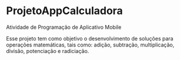 # ProjetoAppCalculadora
Atividade de Programação de Aplicativo Mobile

Esse projeto tem como objetivo o desenvolvimento de soluções para operações matemáticas, tais como: adição, subtração, multiplicação, divisão, potenciação e radiciação.
